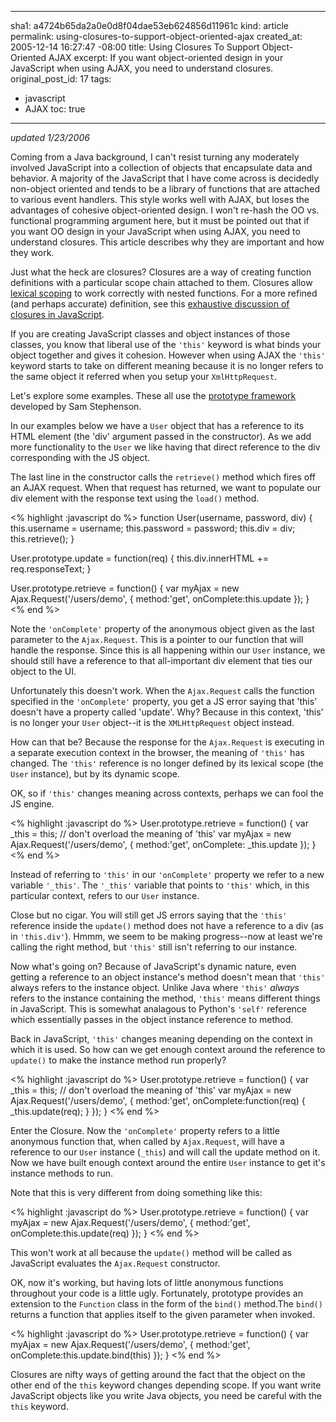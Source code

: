 ----- 
sha1: a4724b65da2a0e0d8f04dae53eb624856d11961c
kind: article
permalink: using-closures-to-support-object-oriented-ajax
created_at: 2005-12-14 16:27:47 -08:00
title: Using Closures To Support Object-Oriented AJAX
excerpt: If you want object-oriented design in your JavaScript when using AJAX, you need to understand closures.
original_post_id: 17
tags: 
- javascript
- AJAX
toc: true
-----
_updated 1/23/2006_

Coming from a Java background, I can't resist turning any moderately involved JavaScript into a collection of objects that encapsulate data and behavior. A majority of the JavaScript that I have come across is decidedly non-object oriented and tends to be a library of functions that are attached to various event handlers. This style works well with AJAX, but loses the advantages of cohesive object-oriented design. I won't re-hash the OO vs. functional programming argument here, but it must be pointed out that if you want OO design in your JavaScript when using AJAX, you need to understand closures. This article describes why they are important and how they work.

Just what the heck are closures? Closures are a way of creating function definitions with a particular scope chain attached to them. Closures allow [lexical scoping](http://en.wikipedia.org/wiki/Lexical_environment#Static_scoping) to work correctly with nested functions. For a more refined (and perhaps accurate) definition, see this [exhaustive discussion of closures in JavaScript](http://jibbering.com/faq/faq_notes/closures.html). 

If you are creating JavaScript classes and object instances of those classes, you know that liberal use of the `'this'` keyword is what binds your object together and gives it cohesion. However when using AJAX the `'this'` keyword starts to take on different meaning because it is no longer refers to the same object it referred when you setup your `XmlHttpRequest`.

Let's explore some examples. These all use the [prototype framework](http://prototype.conio.net/) developed by Sam Stephenson.

In our examples below we have a `User` object that has a reference to its HTML element (the 'div' argument passed in the constructor). As we add more functionality to the `User` we like having that direct reference to the div corresponding with the JS object.

The last line in the constructor calls the `retrieve()` method which fires off an AJAX request. When that request has returned, we want to populate our div element with the response text using the `load()` method.

<% highlight :javascript do %>
function User(username, password, div) {
  this.username = username;
  this.password = password;
  this.div = div;
  this.retrieve();
}

User.prototype.update = function(req) {
  this.div.innerHTML += req.responseText;
}

User.prototype.retrieve = function() {
  var myAjax = new Ajax.Request('/users/demo',
    { method:'get', 
       onComplete:this.update
    });
}
<% end %>

Note the `'onComplete'` property of the anonymous object given as the last parameter to the `Ajax.Request`. This is a pointer to our function that will handle the response. Since this is all happening within our `User` instance, we should still have a reference to that all-important div element that ties our object to the UI.

Unfortunately this doesn't work. When the `Ajax.Request` calls the function specified in the `'onComplete'` property, you get a JS error saying that 'this' doesn't have a property called 'update'. Why? Because in this context, 'this' is no longer your `User` object--it is the `XMLHttpRequest` object instead. 

How can that be? Because the response for the `Ajax.Request` is executing in a separate execution context in the browser, the meaning of `'this'` has changed. The `'this'` reference is no longer defined by its lexical scope (the `User` instance), but by its dynamic scope. 

OK, so if `'this'` changes meaning across contexts, perhaps we can fool the JS engine.

<% highlight :javascript do %>
User.prototype.retrieve = function() {
  var _this = this; // don't overload the meaning of 'this'
  var myAjax = new Ajax.Request('/users/demo', 
    { method:'get', 
       onComplete: _this.update
    });
}
<% end %>

Instead of referring to `'this'` in our `'onComplete'` property we refer to a new variable `'_this'`. The `'_this'` variable that points to `'this'` which, in this particular context, refers to our `User` instance.

Close but no cigar. You will still get JS errors saying that the `'this'` reference inside the `update()` method does not have a reference to a div (as in `'this.div'`). Hmmm, we seem to be making progress--now at least we're calling the right method, but `'this'` still isn't referring to our instance.

Now what's going on? Because of JavaScript's dynamic nature, even getting a reference to an object instance's method doesn't mean that `'this'` always refers to the instance object. Unlike Java where `'this'` _always_ refers to the instance containing the method, `'this'` means different things in JavaScript. This is somewhat analagous to Python's `'self'` reference which essentially passes in the object instance reference to method. 

Back in JavaScript, `'this'` changes meaning depending on the context in which it is used. So how can we get enough context around the reference to `update()` to make the instance method run properly?

<% highlight :javascript do %>
User.prototype.retrieve = function() {
  var _this = this; // don't overload the meaning of 'this'
  var myAjax = new Ajax.Request('/users/demo',
    { method:'get', 
       onComplete:function(req) { _this.update(req); } 
    });
}
<% end %>

Enter the Closure. Now the `'onComplete'` property refers to a little anonymous function that, when called by `Ajax.Request`, will have a reference to our `User` instance (`_this`) and will call the update method on it. Now we have built enough context around the entire `User` instance to get it's instance methods to run.

Note that this is very different from doing something like this:

<% highlight :javascript do %>
User.prototype.retrieve = function() {
  var myAjax = new Ajax.Request('/users/demo',
    { method:'get', 
       onComplete:this.update(req) 
    });
}
<% end %>

This won't work at all because the `update()` method will be called as JavaScript evaluates the `Ajax.Request` constructor.

OK, now it's working, but having lots of little anonymous functions throughout your code is a little ugly. Fortunately, prototype provides an extension to the `Function` class in the form of the `bind()` method.The `bind()` returns a function that applies itself to the given parameter when invoked.

<% highlight :javascript do %>
User.prototype.retrieve = function() {
  var myAjax = new Ajax.Request('/users/demo',
    { method:'get', 
       onComplete:this.update.bind(this)
    });
}
<% end %>

Closures are nifty ways of getting around the fact that the object on the other end of the `this` keyword changes depending scope. If you want write JavaScript objects like you write Java objects, you need be careful with  the `this` keyword.
